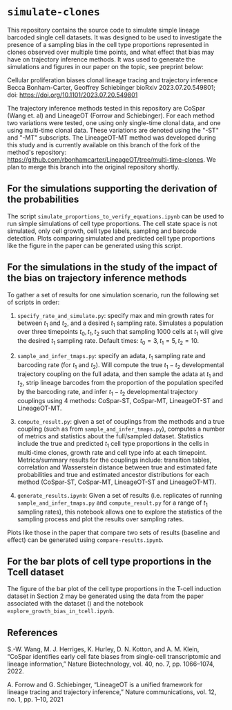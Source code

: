 # `simulate-clones`

This repository contains the source code to simulate simple lineage barcoded single cell datasets. It was designed to be used to investigate the presence of a sampling bias in the cell type proportions represented in clones observed over multiple time points, and what effect that bias may have on trajectory inference methods. It was used to generate the simulations and figures in our paper on the topic, see preprint below:

Cellular proliferation biases clonal lineage tracing and trajectory inference
Becca Bonham-Carter, Geoffrey Schiebinger
bioRxiv 2023.07.20.549801; doi: https://doi.org/10.1101/2023.07.20.549801

The trajectory inference methods tested in this repository are CoSpar (Wang et. al) and LineageOT (Forrow and Schiebinger). For each method two variations were tested, one using only single-time clonal data, and one using multi-time clonal data. These variations are denoted using the "-ST" and "-MT" subscripts. The LineageOT-MT method was developed during this study and is currently available on this branch of the fork of the method's repository: https://github.com/rbonhamcarter/LineageOT/tree/multi-time-clones. We plan to merge this branch into the original repository shortly.

## For the simulations supporting the derivation of the probabilities

The script `simulate_proportions_to_verify_equations.ipynb` can be used to run simple simulations of cell type proportions. The cell state space is not simulated, only cell growth, cell type labels, sampling and barcode detection. Plots comparing simulated and predicted cell type proportions like the figure in the paper can be generated using this script.

## For the simulations in the study of the impact of the bias on trajectory inference methods

To gather a set of results for one simulation scenario, run the following set of scripts in order:

1. `specify_rate_and_simulate.py`: specify max and min growth rates for between $t_1$ and $t_2$, and a desired $t_1$ sampling rate. Simulates a population over three timepoints $t_0, t_1, t_2$ such that sampling 1000 cells at $t_1$ will give the desired $t_1$ sampling rate. Default times: $t_0=3, t_1=5, t_2=10$.

2. `sample_and_infer_tmaps.py`: specify an adata, $t_1$ sampling rate and barcoding rate (for $t_1$ and $t_2$). Will compute the true $t_1-t_2$ developmental trajectory coupling on the full adata, and then sample the adata at $t_1$ and $t_2$, strip lineage barcodes from the proportion of the population specifed by the barcoding rate, and infer $t_1-t_2$ developmental trajectory couplings using 4 methods: CoSpar-ST, CoSpar-MT, LineageOT-ST and LineageOT-MT.

3. `compute_result.py`: given a set of couplings from the methods and a true coupling (such as from `sample_and_infer_tmaps.py`), computes a number of metrics and statistics about the full/sampled dataset. Statistics include the true and predicted $t_1$ cell type proportions in the cells in multi-time clones, growth rate and cell type info at each timepoint. Metrics/summary results for the couplings include: transition tables, correlation and Wasserstein distance between true and estimated fate probabilities and true and estimated ancestor distributions for each method (CoSpar-ST, CoSpar-MT, LineageOT-ST and LineageOT-MT).

4. `generate_results.ipynb`: Given a set of results (i.e. replicates of running `sample_and_infer_tmaps.py` and `compute_result.py` for a range of $t_1$ sampling rates), this notebook allows one to explore the statistics of the sampling process and plot the results over sampling rates.

Plots like those in the paper that compare two sets of results (baseline and effect) can be generated using `compare-results.ipynb`.

## For the bar plots of cell type proportions in the Tcell dataset

The figure of the bar plot of the cell type proportions in the T-cell induction dataset in Section 2 may be generated using the data from the paper associated with the dataset () and the notebook `explore_growth_bias_in_tcell.ipynb`. 

## References

S.-W. Wang, M. J. Herriges, K. Hurley, D. N. Kotton, and A. M. Klein, “CoSpar identifies early cell
fate biases from single-cell transcriptomic and lineage information,” Nature Biotechnology, vol. 40,
no. 7, pp. 1066–1074, 2022.

A. Forrow and G. Schiebinger, “LineageOT is a unified framework for lineage tracing and trajectory
inference,” Nature communications, vol. 12, no. 1, pp. 1–10, 2021
